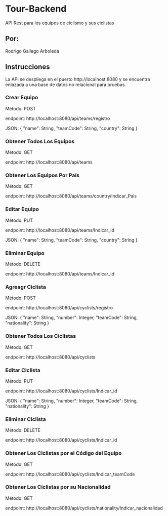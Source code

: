 # Tour-Backend
API Rest para los equipos de ciclismo y sus ciclistas

## Por:
Rodrigo Gallego Arboleda

## Instrucciones
La API se despliega en el puerto http://localhost:8080 y se encuentra enlazada a una base de datos no relacional para pruebas.

### Crear Equipo
Método: POST

endpoint: http://localhost:8080/api/teams/registro

JSON: 
{
    "name": String,
    "teamCode": String,
    "country": String
}

### Obtener Todos Los Equipos
Método: GET

endpoint: http://localhost:8080/api/teams

### Obtener Los Equipos Por País
Método: GET

endpoint: http://localhost:8080/api/teams/country/Indicar_Pais

### Editar Equipo
Método: PUT

endpoint: http://localhost:8080/api/teams/Indicar_id

JSON: 
{
    "name": String,
    "teamCode": String,
    "country": String
}

### Eliminar Equipo
Método: DELETE

endpoint: http://localhost:8080/api/teams/Indicar_id

### Agreagr Ciclista
Método: POST

endpoint: http://localhost:8080/api/cyclists/registro

JSON: 
{
    "name": String,
    "number": Integer,
    "teamCode": String,
    "nationality": String
}

### Obtener Todos Los Ciclistas
Método: GET

endpoint: http://localhost:8080/api/cyclists

### Editar Ciclista
Método: PUT

endpoint: http://localhost:8080/api/cyclists/Indicar_id

JSON: 
{
    "name": String,
    "number": Integer,
    "teamCode": String,
    "nationality": String
}

### Eliminar Ciclista
Método: DELETE

endpoint: http://localhost:8080/api/cyclists/Indicar_id

### Obtener Los Ciclistas por el Código del Equipo
Método: GET

endpoint: http://localhost:8080/api/cyclists/Indicar_teamCode

### Obtener Los Ciclistas por su Nacionalidad
Método: GET

endpoint: http://localhost:8080/api/cyclists/nationality/Indicar_nacionalidad
